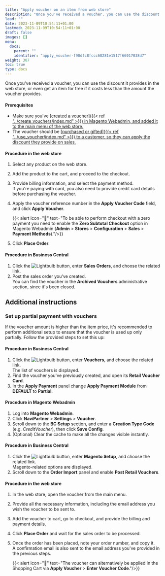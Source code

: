 ```yaml
---
title: "Apply voucher on an item from web store"
description: "Once you've received a voucher, you can use the discount it provides in the web store, or even get an item for free if it costs less than the amount the voucher provides."
lead: ""
date: 2023-11-09T10:54:11+01:00
lastmod: 2023-11-09T10:54:11+01:00
draft: false
images: []
menu:
  docs:
    parent: ""
    identifier: "apply_voucher-f90dfc8fccc68281e1517f66017038d7"
weight: 307
toc: true
type: docs
---
```

Once you've received a voucher, you can use the discount it provides in the web store, or even get an item for free if it costs less than the amount the voucher provides.

#### Prerequisites

- Make sure you've [<ins>created a voucher<ins>]({{< ref "../create_vouchers/index.md" >}}) in Magento Webadmin, and added it to the main menu of the web store.
- The voucher should be [<ins>purchased or gifted<ins>]({{< ref "../use_voucher/index.md" >}}) to a customer, so they can apply the discount they provide on sales.

#### Procedure in the web store

1. Select any product on the web store.
2. Add the product to the cart, and proceed to the checkout.
3. Provide billing information, and select the payment method.      
   If you're paying with card, you also need to provide credit card details before purchasing the voucher.
4. Apply the voucher reference number in the **Apply Voucher Code** field, and click **Apply Voucher**.

   {{< alert icon="📝" text="To be able to perform checkout with a zero payment you need to enable the <b>Zero Subtotal Checkout</b> option in Magento Webadmin (<b>Admin</b> > <b>Stores</b> > <b>Configuration</b> > <b>Sales</b> > <b>Payment Methods</b>)."/>}}

5. Click **Place Order**.

#### Procedure in Business Central

1. Click the ![Lightbulb](Lightbulb_icon.PNG) button, enter **Sales Orders**, and choose the related link.
2. Post the sales order you've created.      
   You can find the voucher in the **Archived Vouchers** administrative section, since it's been closed.

## Additional instructions

### Set up partial payment with vouchers

If the voucher amount is higher than the item price, it's recommended to perform additional setup to ensure that the voucher is used up only partially. Follow the provided steps to set this up:

#### Procedure in Business Central

1. Click the ![Lightbulb](Lightbulb_icon.PNG) button, enter **Vouchers**, and choose the related link.     
   The list of vouchers is displayed.
2. Find the voucher you've previously created, and open its **Retail Voucher Card**.
3. In the **Apply Payment** panel change **Apply Payment Module** from **DEFAULT** to **Partial**.

#### Procedure in Magento Webadmin

1. Log into **Magento Webadmin**.
2. Click **NaviPartner** > **Settings** > **Voucher**.
3. Scroll down to the **BC Setup** section, and enter a **Creation Type Code** (e.g. *CreditVoucher*), then click **Save Config**.
4. (Optional) Clear the cache to make all the changes visible instantly.

#### Procedure in Business Central

1. Click the ![Lightbulb](Lightbulb_icon.PNG) button, enter **Magento Setup**, and choose the related link.      
   Magento-related options are displayed.
2. Scroll down to the **Order Import** panel and enable **Post Retail Vouchers**.

#### Procedure in the web store

1. In the web store, open the voucher from the main menu.
2. Provide all the necessary information, including the email address you wish the voucher to be sent to.
3. Add the voucher to cart, go to checkout, and provide the billing and payment details.
4. Click **Place Order** and wait for the sales order to be processed.
5. Once the order has been placed, note your order number, and copy it.       
   A confirmation email is also sent to the email address you've provided in the previous steps.

      {{< alert icon="📝" text="The voucher can alternatively be applied in the Shopping Cart via <b>Apply Voucher</b> > <b>Enter Voucher Code</b>."/>}}
